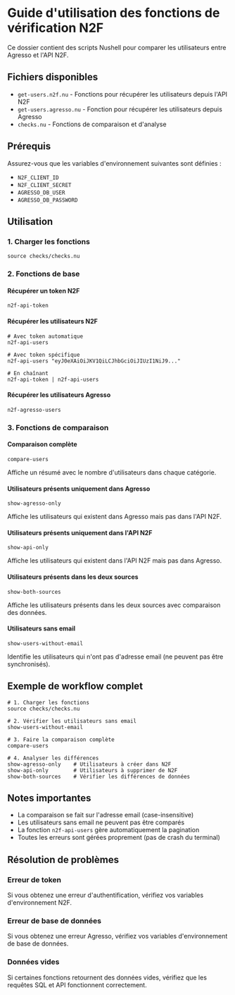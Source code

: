 # Guide d'utilisation des fonctions de vérification N2F

Ce dossier contient des scripts Nushell pour comparer les utilisateurs entre Agresso et
l'API N2F.

## Fichiers disponibles

- `get-users.n2f.nu` - Fonctions pour récupérer les utilisateurs depuis l'API N2F
- `get-users.agresso.nu` - Fonction pour récupérer les utilisateurs depuis Agresso
- `checks.nu` - Fonctions de comparaison et d'analyse

## Prérequis

Assurez-vous que les variables d'environnement suivantes sont définies :

- `N2F_CLIENT_ID`
- `N2F_CLIENT_SECRET`
- `AGRESSO_DB_USER`
- `AGRESSO_DB_PASSWORD`

## Utilisation

### 1. Charger les fonctions

```nushell
source checks/checks.nu
```

### 2. Fonctions de base

#### Récupérer un token N2F

```nushell
n2f-api-token
```

#### Récupérer les utilisateurs N2F

```nushell
# Avec token automatique
n2f-api-users

# Avec token spécifique
n2f-api-users "eyJ0eXAiOiJKV1QiLCJhbGciOiJIUzI1NiJ9..."

# En chaînant
n2f-api-token | n2f-api-users
```

#### Récupérer les utilisateurs Agresso

```nushell
n2f-agresso-users
```

### 3. Fonctions de comparaison

#### Comparaison complète

```nushell
compare-users
```

Affiche un résumé avec le nombre d'utilisateurs dans chaque catégorie.

#### Utilisateurs présents uniquement dans Agresso

```nushell
show-agresso-only
```

Affiche les utilisateurs qui existent dans Agresso mais pas dans l'API N2F.

#### Utilisateurs présents uniquement dans l'API N2F

```nushell
show-api-only
```

Affiche les utilisateurs qui existent dans l'API N2F mais pas dans Agresso.

#### Utilisateurs présents dans les deux sources

```nushell
show-both-sources
```

Affiche les utilisateurs présents dans les deux sources avec comparaison des données.

#### Utilisateurs sans email

```nushell
show-users-without-email
```

Identifie les utilisateurs qui n'ont pas d'adresse email (ne peuvent pas être
synchronisés).

## Exemple de workflow complet

```nushell
# 1. Charger les fonctions
source checks/checks.nu

# 2. Vérifier les utilisateurs sans email
show-users-without-email

# 3. Faire la comparaison complète
compare-users

# 4. Analyser les différences
show-agresso-only    # Utilisateurs à créer dans N2F
show-api-only        # Utilisateurs à supprimer de N2F
show-both-sources    # Vérifier les différences de données
```

## Notes importantes

- La comparaison se fait sur l'adresse email (case-insensitive)
- Les utilisateurs sans email ne peuvent pas être comparés
- La fonction `n2f-api-users` gère automatiquement la pagination
- Toutes les erreurs sont gérées proprement (pas de crash du terminal)

## Résolution de problèmes

### Erreur de token

Si vous obtenez une erreur d'authentification, vérifiez vos variables d'environnement
N2F.

### Erreur de base de données

Si vous obtenez une erreur Agresso, vérifiez vos variables d'environnement de base de
données.

### Données vides

Si certaines fonctions retournent des données vides, vérifiez que les requêtes SQL et
API fonctionnent correctement.
